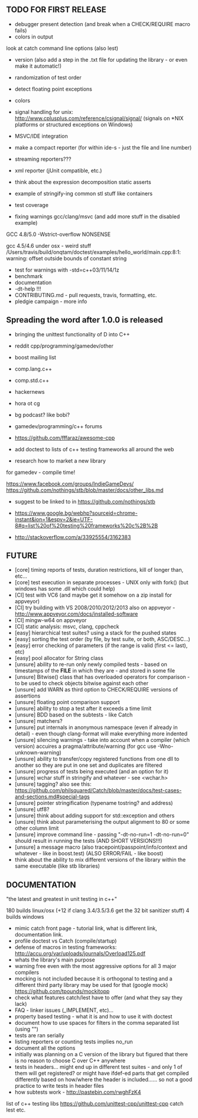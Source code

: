 ## TODO FOR FIRST RELEASE

- debugger present detection (and break when a CHECK/REQUIRE macro fails)
- colors in output


look at catch command line options (also lest)
- version (also add a step in the .txt file for updating the library - or even make it automatic!)
- randomization of test order
- detect floating point exceptions
- colors


- signal handling for unix: http://www.cplusplus.com/reference/csignal/signal/
(signals on *NIX platforms or structured exceptions on Windows)

- MSVC/IDE integration
- make a compact reporter (for within ide-s - just the file and line number)
- streaming reporters???
- xml reporter (jUnit compatible, etc.)

- think about the expression decomposition static asserts
- example of stringify-ing common stl stuff like containers
- test coverage
- fixing warnings gcc/clang/msvc (and add more stuff in the disabled example)

GCC 4.8/5.0 -Wstrict-overflow NONSENSE

gcc 4.5/4.6 under osx - weird stuff
/Users/travis/build/onqtam/doctest/examples/hello_world/main.cpp:8:1: warning: offset outside bounds of constant string

- test for warnings with -std=c++03/11/14/1z
- benchmark
- documentation
- -dt-help   !!!
- CONTRIBUTING.md - pull requests, travis, formatting, etc.
- pledgie campaign - more info

## Spreading the word after 1.0.0 is released

- bringing the unittest functionality of D into C++

- reddit cpp/programming/gamedev/other
- boost mailing list
- comp.lang.c++
- comp.std.c++
- hackernews
- hora ot cg
- bg podcast? like bobi?
- gamedev/programming/c++ forums
- https://github.com/fffaraz/awesome-cpp
- add doctest to lists of c++ testing frameworks all around the web
- research how to market a new library

for gamedev - compile time!

https://www.facebook.com/groups/IndieGameDevs/
https://github.com/nothings/stb/blob/master/docs/other_libs.md

- suggest to be linked to in https://github.com/nothings/stb

- https://www.google.bg/webhp?sourceid=chrome-instant&ion=1&espv=2&ie=UTF-8#q=list%20of%20testing%20frameworks%20c%2B%2B
- http://stackoverflow.com/a/33925554/3162383

## FUTURE
- [core] timing reports of tests, duration restrictions, kill of longer than, etc...
- [core] test execution in separate processes - UNIX only with fork() (but windows has some .dll which could help)
- [CI] test with VC6 (and maybe get it somehow on a zip install for appveyor)
- [CI] try building with VS 2008/2010/2012/2013 also on appveyor - http://www.appveyor.com/docs/installed-software
- [CI] mingw-w64 on appveyor
- [CI] static analysis: msvc, clang, cppcheck
- [easy] hierarchical test suites? using a stack for the pushed states
- [easy] sorting the test order (by file, by test suite, or both, ASC/DESC...)
- [easy] error checking of parameters (if the range is valid (first <= last), etc)
- [easy] pool allocator for String class
- [unsure] ability to re-run only newly compiled tests - based on timestamps of the __FILE__ in which they are - and stored in some file
- [unsure] Bitwise() class that has overloaded operators for comparison - to be used to check objects bitwise against each other
- [unsure] add WARN as third option to CHECK/REQUIRE versions of assertions
- [unsure] floating point comparison support
- [unsure] ability to stop a test after it exceeds a time limit
- [unsure] BDD based on the subtests - like Catch
- [unsure] matchers?
- [unsure] put internals in anonymous namespace (even if already in detail) - even though clang-format will make everything more indented
- [unsure] silencing warnings - take into account when a compiler (which version) accuires a pragma/attribute/warning (for gcc use -Wno-unknown-warning)
- [unsure] ability to transfer/copy registered functions from one dll to another so they are put in one set and duplicates are filtered
- [unsure] progress of tests being executed (and an option for it)
- [unsure] wchar stuff in stringify and whatever - see <wchar.h>
- [unsure] tagging? also see this: https://github.com/philsquared/Catch/blob/master/docs/test-cases-and-sections.md#special-tags
- [unsure] pointer stringification (typename tostring? and address)
- [unsure] utf8?
- [unsure] think about adding support for std::exception and others
- [unsure] think about parameterising the output alignment to 80 or some other column limit
- [unsure] improve command line - passing "-dt-no-run=1 -dt-no-run=0" should result in running the tests (AND SHORT VERSIONS!!!)
- [unsure] a message macro (also tracepoint/passpoint/info/context and whatever - like in boost.test) (ALSO ERROR/FAIL - like boost)
- think about the ability to mix different versions of the library within the same executable (like stb libraries)

## DOCUMENTATION

"the latest and greatest in unit testing in c++"

180 builds linux/osx (+12 if clang 3.4/3.5/3.6 get the 32 bit sanitizer stuff)
4 builds windows

- mimic catch front page - tutorial link, what is different link, documentation link.
- profile doctest vs Catch (compile/startup)
- defense of macros in testing frameworks: http://accu.org/var/uploads/journals/Overload125.pdf
- whats the library's main purpose
- warning free even with the most aggressive options for all 3 major compilers
- mocking is not included because it is orthogonal to testing and a different third party library may be used for that (google mock)
https://github.com/tpounds/mockitopp
- check what features catch/lest have to offer (and what they say they lack)
- FAQ - linker issues (_IMPLEMENT, etc)...
- property based testing - what it is and how to use it with doctest
- document how to use spaces for filters in the comma separated list (using "")
- tests are ran serially
- listing reporters or counting tests implies no_run
- document all the options
- initially was planning on a C version of the library but figured that there is no reason to choose C over C++ anywhere
- tests in headers... might end up in different test suites - and only 1 of them will get registered? or might have ifdef-ed parts that get compiled differently based on how/where the header is included...... so not a good practice to write tests in header files
- how subtests work - http://pastebin.com/rwghFzK4

list of c++ testing libs
https://github.com/unittest-cpp/unittest-cpp
catch
lest
etc.














